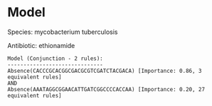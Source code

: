 
# Model

Species: mycobacterium tuberculosis

Antibiotic: ethionamide

```
Model (Conjunction - 2 rules):
------------------------------
Absence(CACCCGCACGGCGACGCGTCGATCTACGACA) [Importance: 0.86, 3 equivalent rules]
AND
Absence(AAATAGGCGGAACATTGATCGGCCCCACCAA) [Importance: 0.20, 27 equivalent rules]

```

